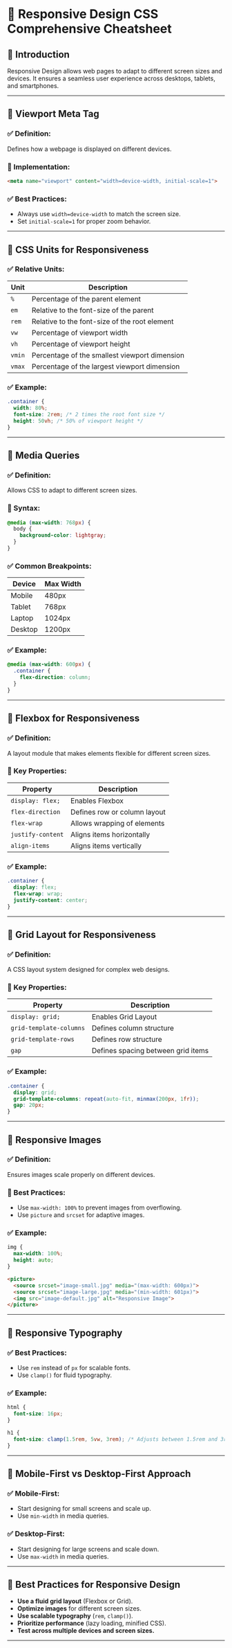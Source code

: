 # 🎨 Responsive Design CSS Comprehensive Cheatsheet

## 🔹 Introduction
Responsive Design allows web pages to adapt to different screen sizes and devices. It ensures a seamless user experience across desktops, tablets, and smartphones.

---

## 🔹 Viewport Meta Tag
### ✅ Definition:
Defines how a webpage is displayed on different devices.

### 📌 Implementation:
```html
<meta name="viewport" content="width=device-width, initial-scale=1">
```

### ✅ Best Practices:
- Always use `width=device-width` to match the screen size.
- Set `initial-scale=1` for proper zoom behavior.

---

## 🔹 CSS Units for Responsiveness
### ✅ Relative Units:
| Unit | Description |
|------|------------|
| `%`  | Percentage of the parent element |
| `em`  | Relative to the font-size of the parent |
| `rem` | Relative to the font-size of the root element |
| `vw`  | Percentage of viewport width |
| `vh`  | Percentage of viewport height |
| `vmin` | Percentage of the smallest viewport dimension |
| `vmax` | Percentage of the largest viewport dimension |

### ✅ Example:
```css
.container {
  width: 80%;
  font-size: 2rem; /* 2 times the root font size */
  height: 50vh; /* 50% of viewport height */
}
```

---

## 🔹 Media Queries
### ✅ Definition:
Allows CSS to adapt to different screen sizes.

### 📌 Syntax:
```css
@media (max-width: 768px) {
  body {
    background-color: lightgray;
  }
}
```

### ✅ Common Breakpoints:
| Device | Max Width |
|--------|----------|
| Mobile | 480px |
| Tablet | 768px |
| Laptop | 1024px |
| Desktop | 1200px |

### ✅ Example:
```css
@media (max-width: 600px) {
  .container {
    flex-direction: column;
  }
}
```

---

## 🔹 Flexbox for Responsiveness
### ✅ Definition:
A layout module that makes elements flexible for different screen sizes.

### 📌 Key Properties:
| Property | Description |
|----------|------------|
| `display: flex;` | Enables Flexbox |
| `flex-direction` | Defines row or column layout |
| `flex-wrap` | Allows wrapping of elements |
| `justify-content` | Aligns items horizontally |
| `align-items` | Aligns items vertically |

### ✅ Example:
```css
.container {
  display: flex;
  flex-wrap: wrap;
  justify-content: center;
}
```

---

## 🔹 Grid Layout for Responsiveness
### ✅ Definition:
A CSS layout system designed for complex web designs.

### 📌 Key Properties:
| Property | Description |
|----------|------------|
| `display: grid;` | Enables Grid Layout |
| `grid-template-columns` | Defines column structure |
| `grid-template-rows` | Defines row structure |
| `gap` | Defines spacing between grid items |

### ✅ Example:
```css
.container {
  display: grid;
  grid-template-columns: repeat(auto-fit, minmax(200px, 1fr));
  gap: 20px;
}
```

---

## 🔹 Responsive Images
### ✅ Definition:
Ensures images scale properly on different devices.

### 📌 Best Practices:
- Use `max-width: 100%` to prevent images from overflowing.
- Use `picture` and `srcset` for adaptive images.

### ✅ Example:
```css
img {
  max-width: 100%;
  height: auto;
}
```

```html
<picture>
  <source srcset="image-small.jpg" media="(max-width: 600px)">
  <source srcset="image-large.jpg" media="(min-width: 601px)">
  <img src="image-default.jpg" alt="Responsive Image">
</picture>
```

---

## 🔹 Responsive Typography
### ✅ Best Practices:
- Use `rem` instead of `px` for scalable fonts.
- Use `clamp()` for fluid typography.

### ✅ Example:
```css
html {
  font-size: 16px;
}

h1 {
  font-size: clamp(1.5rem, 5vw, 3rem); /* Adjusts between 1.5rem and 3rem based on viewport width */
}
```

---

## 🔹 Mobile-First vs Desktop-First Approach
### ✅ Mobile-First:
- Start designing for small screens and scale up.
- Use `min-width` in media queries.

### ✅ Desktop-First:
- Start designing for large screens and scale down.
- Use `max-width` in media queries.

---

## 🔹 Best Practices for Responsive Design
- **Use a fluid grid layout** (Flexbox or Grid).
- **Optimize images** for different screen sizes.
- **Use scalable typography** (`rem`, `clamp()`).
- **Prioritize performance** (lazy loading, minified CSS).
- **Test across multiple devices and screen sizes.**

---

